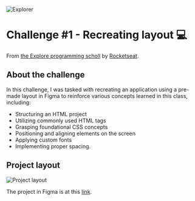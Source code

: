 ![Explorer](https://efficient-sloth-d85.notion.site/image/https%3A%2F%2Fs3-us-west-2.amazonaws.com%2Fsecure.notion-static.com%2F74dec54c-b44a-4c7e-adbd-f8a069b98b7b%2FCapa_Notion_-_Explorer.png?table=block&id=19dfbff7-b19c-47c5-9a28-6afa37d42543&spaceId=08f749ff-d06d-49a8-a488-9846e081b224&width=2000&userId=&cache=v2)

# Challenge #1 - Recreating layout 💻

From [the Explore programming scholl](https://www.rocketseat.com.br/explorer) by [Rocketseat](https://www.rocketseat.com.br/).

## About the challenge

In this challenge, I was tasked with recreating an application using a pre-made layout in Figma to reinforce various concepts learned in this class, including:

- Structuring an HTML project
- Utilizing commonly used HTML tags
- Grasping foundational CSS concepts
- Positioning and aligning elements on the screen
- Applying custom fonts
- Implementing proper spacing.

## Project layout

![Project layout](https://efficient-sloth-d85.notion.site/image/https%3A%2F%2Fs3-us-west-2.amazonaws.com%2Fsecure.notion-static.com%2F0a5e672c-481d-4bb7-8ee1-5017440adb21%2FUntitled.png?id=ad600035-97f2-45cb-a739-9dee0b4d53f9&table=block&spaceId=08f749ff-d06d-49a8-a488-9846e081b224&width=2000&userId=&cache=v2)

The project in Figma is at this [link](https://www.figma.com/file/psLh9cERMPv5OrwzjnXevm/Projeto01-Extra-(Copy)-(Copy)?type=design&t=QwnWtAEUlqUiRxPq-0).
